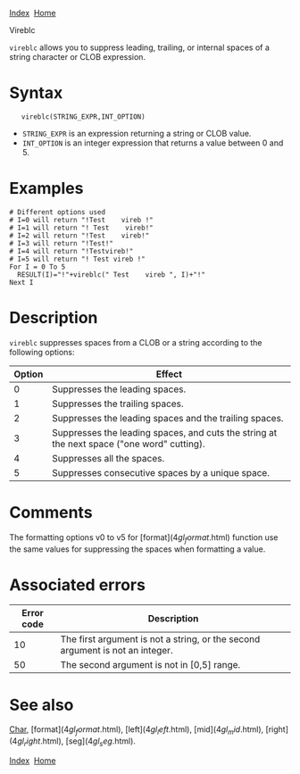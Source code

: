 [Index](index.html)  [Home](getting-started_home.html)

Vireblc

`vireblc` allows you to suppress leading, trailing, or internal spaces of a string character or CLOB expression.

# Syntax

```
   vireblc(STRING_EXPR,INT_OPTION)
```

* `STRING_EXPR` is an expression returning a string or CLOB value.
* `INT_OPTION` is an integer expression that returns a value between 0 and 5.

# Examples

```
# Different options used
# I=0 will return "!Test    vireb !"
# I=1 will return "! Test    vireb!"
# I=2 will return "!Test    vireb!"
# I=3 will return "!Test!"
# I=4 will return "!Testvireb!"
# I=5 will return "! Test vireb !"
For I = 0 To 5
  RESULT(I)="!"+vireblc(" Test    vireb ", I)+"!"
Next I
```

# Description

`vireblc` suppresses spaces from a CLOB or a string according to the following options:

| Option | Effect |
| --- | --- |
| 0 | Suppresses the leading spaces. |
| 1 | Suppresses the trailing spaces. |
| 2 | Suppresses the leading spaces and the trailing spaces. |
| 3 | Suppresses the leading spaces, and cuts the string at the next space ("one word" cutting). |
| 4 | Suppresses all the spaces. |
| 5 | Suppresses consecutive spaces by a unique space. |

# Comments

The formatting options v0 to v5 for [format$](4gl_format$.html) function use the same values for suppressing the spaces when formatting a value.

# Associated errors

| Error code | Description |
| --- | --- |
| 10 | The first argument is not a string, or the second argument is not an integer. |
| 50 | The second argument is not in [0,5] range. |

# See also

[Char](4gl_char.html), [format$](4gl_format$.html), [left$](4gl_left$.html), [mid$](4gl_mid$.html), [right$](4gl_right$.html), [seg$](4gl_seg$.html).

  

[Index](index.html)  [Home](getting-started_home.html)